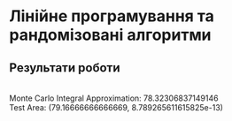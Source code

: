 # Лінійне програмування та рандомізовані алгоритми

## Результати роботи
</br> Monte Carlo Integral Approximation: 78.32306837149146
</br> Test Area: (79.16666666666669, 8.789265611615825e-13)